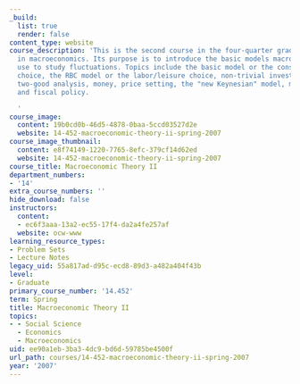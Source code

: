 ```yaml
---
_build:
  list: true
  render: false
content_type: website
course_description: 'This is the second course in the four-quarter graduate sequence
  in macroeconomics. Its purpose is to introduce the basic models macroeconomists
  use to study fluctuations. Topics include the basic model or the consumption/saving
  choice, the RBC model or the labor/leisure choice, non-trivial investment decisions,
  two-good analysis, money, price setting, the "new Keynesian" model, monetary policy,
  and fiscal policy.

  '
course_image:
  content: 19b0cd0b-46d5-4878-0baa-5ccd03527d2e
  website: 14-452-macroeconomic-theory-ii-spring-2007
course_image_thumbnail:
  content: e8f74149-1220-7765-8efc-379cf14d62ed
  website: 14-452-macroeconomic-theory-ii-spring-2007
course_title: Macroeconomic Theory II
department_numbers:
- '14'
extra_course_numbers: ''
hide_download: false
instructors:
  content:
  - ec6f3aaa-13a2-ec55-17f4-da2a4fe257af
  website: ocw-www
learning_resource_types:
- Problem Sets
- Lecture Notes
legacy_uid: 55a817ad-d95c-ecd8-89d3-a482a404f43b
level:
- Graduate
primary_course_number: '14.452'
term: Spring
title: Macroeconomic Theory II
topics:
- - Social Science
  - Economics
  - Macroeconomics
uid: ee90a1eb-3ba3-4dc9-bd6d-59785be4500f
url_path: courses/14-452-macroeconomic-theory-ii-spring-2007
year: '2007'
---
```

